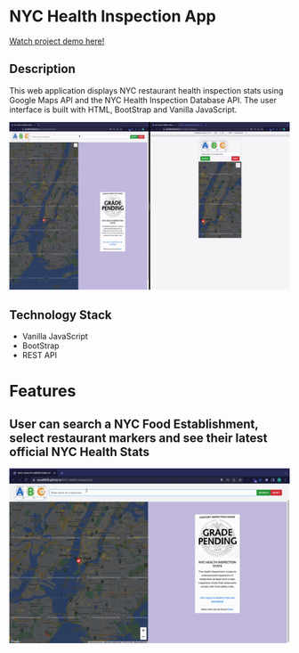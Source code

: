 # NYC Health Inspection App
<a href = "https://www.youtube.com/watch?v=cagxhY3IvwE" target = "_blank">Watch project demo here!</a>
## Description

This web application displays NYC restaurant health inspection stats using Google Maps API and the NYC Health Inspection Database API. The user interface is built with HTML, BootStrap and Vanilla JavaScript.

<p align="center"><img src = "/gitgifs/demo.gif"/></p>

## Technology Stack

- Vanilla JavaScript
- BootStrap
- REST API

# Features

## User can search a NYC Food Establishment, select restaurant markers and see their latest official NYC Health Stats

<p align="center"><img src = "/gitgifs/search.gif"/></p>
